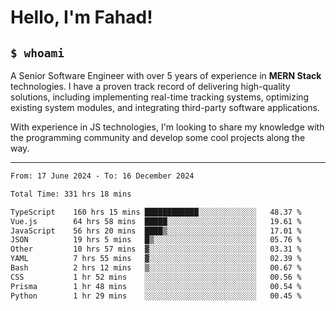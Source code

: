 <h1>Hello, I'm Fahad!</h1>

<h2><code>$ whoami</code></h2>

A Senior Software Engineer with over 5 years of experience in **MERN Stack** technologies. I have a proven track record of delivering high-quality solutions, including implementing real-time tracking systems, optimizing existing system modules, and integrating third-party software applications.

With experience in JS technologies, I'm looking to share my knowledge with the programming community and develop some cool projects along the way.

---

<!--START_SECTION:waka-->

```txt
From: 17 June 2024 - To: 16 December 2024

Total Time: 331 hrs 18 mins

TypeScript    160 hrs 15 mins ████████████░░░░░░░░░░░░░   48.37 %
Vue.js        64 hrs 58 mins  █████░░░░░░░░░░░░░░░░░░░░   19.61 %
JavaScript    56 hrs 20 mins  ████▒░░░░░░░░░░░░░░░░░░░░   17.01 %
JSON          19 hrs 5 mins   █▒░░░░░░░░░░░░░░░░░░░░░░░   05.76 %
Other         10 hrs 57 mins  ▓░░░░░░░░░░░░░░░░░░░░░░░░   03.31 %
YAML          7 hrs 55 mins   ▓░░░░░░░░░░░░░░░░░░░░░░░░   02.39 %
Bash          2 hrs 12 mins   ▒░░░░░░░░░░░░░░░░░░░░░░░░   00.67 %
CSS           1 hr 52 mins    ░░░░░░░░░░░░░░░░░░░░░░░░░   00.56 %
Prisma        1 hr 48 mins    ░░░░░░░░░░░░░░░░░░░░░░░░░   00.54 %
Python        1 hr 29 mins    ░░░░░░░░░░░░░░░░░░░░░░░░░   00.45 %
```

<!--END_SECTION:waka-->

<!--
**heyFahad/heyFahad** is a ✨ _special_ ✨ repository because its `README.md` (this file) appears on your GitHub profile.

Here are some ideas to get you started:

- 🔭 I’m currently working on ...
- 🌱 I’m currently learning ...
- 👯 I’m looking to collaborate on ...
- 🤔 I’m looking for help with ...
- 💬 Ask me about ...
- 📫 How to reach me: ...
- 😄 Pronouns: ...
- ⚡ Fun fact: ...
-->

